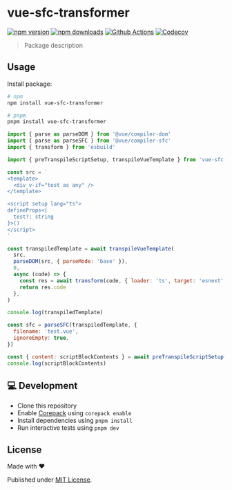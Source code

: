 # vue-sfc-transformer

[![npm version][npm-version-src]][npm-version-href]
[![npm downloads][npm-downloads-src]][npm-downloads-href]
[![Github Actions][github-actions-src]][github-actions-href]
[![Codecov][codecov-src]][codecov-href]

> Package description

## Usage

Install package:

```sh
# npm
npm install vue-sfc-transformer

# pnpm
pnpm install vue-sfc-transformer
```

```js
import { parse as parseDOM } from '@vue/compiler-dom'
import { parse as parseSFC } from '@vue/compiler-sfc'
import { transform } from 'esbuild'

import { preTranspileScriptSetup, transpileVueTemplate } from 'vue-sfc-transformer'

const src = `
<template>
  <div v-if="test as any" />
</template>

<script setup lang="ts">
defineProps<{
  test?: string
}>()
</script>
`

const transpiledTemplate = await transpileVueTemplate(
  src,
  parseDOM(src, { parseMode: 'base' }),
  0,
  async (code) => {
    const res = await transform(code, { loader: 'ts', target: 'esnext' })
    return res.code
  },
)

console.log(transpiledTemplate)

const sfc = parseSFC(transpiledTemplate, {
  filename: 'test.vue',
  ignoreEmpty: true,
})

const { content: scriptBlockContents } = await preTranspileScriptSetup(sfc.descriptor, 'test.vue')
console.log(scriptBlockContents)
```

## 💻 Development

- Clone this repository
- Enable [Corepack](https://github.com/nodejs/corepack) using `corepack enable`
- Install dependencies using `pnpm install`
- Run interactive tests using `pnpm dev`

## License

Made with ❤️

Published under [MIT License](./LICENCE).

<!-- Badges -->

[npm-version-src]: https://img.shields.io/npm/v/vue-sfc-transformer?style=flat-square
[npm-version-href]: https://npmjs.com/package/vue-sfc-transformer
[npm-downloads-src]: https://img.shields.io/npm/dm/vue-sfc-transformer?style=flat-square
[npm-downloads-href]: https://npm.chart.dev/vue-sfc-transformer
[github-actions-src]: https://img.shields.io/github/actions/workflow/status/nuxt-contrvue-sfc-transformerransformer/ci.yml?branch=main&style=flat-square
[github-actions-href]: https://github.com/nuxt-contrvue-sfc-transformerransformer/actions?query=workflow%3Aci
[codecov-src]: https://img.shields.io/codecov/c/gh/nuxt-contrvue-sfc-transformerransformer/main?style=flat-square
[codecov-href]: https://codecov.io/gh/nuxt-contrvue-sfc-transformerransformer
